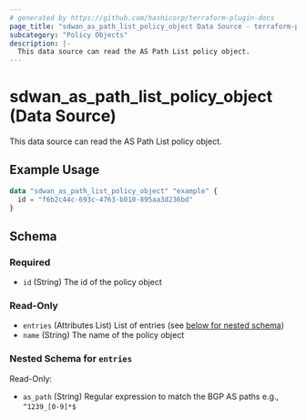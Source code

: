 ```yaml
---
# generated by https://github.com/hashicorp/terraform-plugin-docs
page_title: "sdwan_as_path_list_policy_object Data Source - terraform-provider-sdwan"
subcategory: "Policy Objects"
description: |-
  This data source can read the AS Path List policy object.
---
```


# sdwan_as_path_list_policy_object (Data Source)

This data source can read the AS Path List policy object.

## Example Usage

```terraform
data "sdwan_as_path_list_policy_object" "example" {
  id = "f6b2c44c-693c-4763-b010-895aa3d236bd"
}
```

<!-- schema generated by tfplugindocs -->
## Schema

### Required

- `id` (String) The id of the policy object

### Read-Only

- `entries` (Attributes List) List of entries (see [below for nested schema](#nestedatt--entries))
- `name` (String) The name of the policy object

<a id="nestedatt--entries"></a>
### Nested Schema for `entries`

Read-Only:

- `as_path` (String) Regular expression to match the BGP AS paths e.g., `^1239_[0-9]*$`


